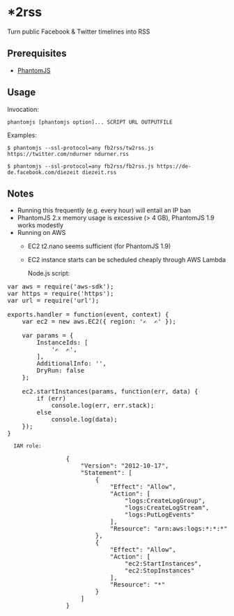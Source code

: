 *2rss
======

Turn public Facebook & Twitter timelines into RSS


Prerequisites
-------------
* [PhantomJS](http://phantomjs.org/)

Usage
-----
Invocation:

    phantomjs [phantomjs option]... SCRIPT URL OUTPUTFILE

Examples:

    $ phantomjs --ssl-protocol=any fb2rss/tw2rss.js https://twitter.com/ndurner ndurner.rss

    $ phantomjs --ssl-protocol=any fb2rss/fb2rss.js https://de-de.facebook.com/diezeit diezeit.rss

Notes
-----
 * Running this frequently (e.g. every hour) will entail an IP ban
 * PhantomJS 2.x memory usage is excessive (> 4 GB), PhantomJS 1.9 works modestly
 * Running on AWS
    * EC2 t2.nano seems sufficient (for PhantomJS 1.9)
    * EC2 instance starts can be scheduled cheaply through AWS Lambda
      
      Node.js script:
<pre>
var aws = require('aws-sdk');
var https = require('https');
var url = require('url');

exports.handler = function(event, context) {
    var ec2 = new aws.EC2({ region: '&#x270D; <instance region here> &#x270D;' });

    var params = {
        InstanceIds: [
            '&#x270D; <instance-id-here> &#x270D;',
        ],
        AdditionalInfo: '',
        DryRun: false
    };
    
    ec2.startInstances(params, function(err, data) {
        if (err)
            console.log(err, err.stack);
        else
            console.log(data);
    });    
}
</pre>    
      IAM role:
<pre>
                {
                    "Version": "2012-10-17",
                    "Statement": [
                        {
                            "Effect": "Allow",
                            "Action": [
                                "logs:CreateLogGroup",
                                "logs:CreateLogStream",
                                "logs:PutLogEvents"
                            ],
                            "Resource": "arn:aws:logs:*:*:*"
                        },
                        {
                            "Effect": "Allow",
                            "Action": [
                                "ec2:StartInstances",
                                "ec2:StopInstances"
                            ],
                            "Resource": "*"
                        }
                    ]
                }
</pre>
